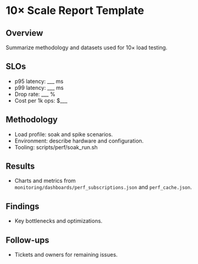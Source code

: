 # 10× Scale Report Template

## Overview
Summarize methodology and datasets used for 10× load testing.

## SLOs
- p95 latency: ___ ms
- p99 latency: ___ ms
- Drop rate: ___ %
- Cost per 1k ops: $___

## Methodology
- Load profile: soak and spike scenarios.
- Environment: describe hardware and configuration.
- Tooling: scripts/perf/soak_run.sh

## Results
- Charts and metrics from `monitoring/dashboards/perf_subscriptions.json` and `perf_cache.json`.

## Findings
- Key bottlenecks and optimizations.

## Follow-ups
- Tickets and owners for remaining issues.
